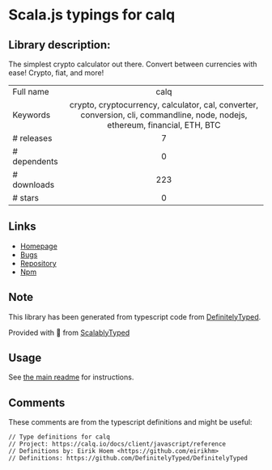 
# Scala.js typings for calq


## Library description:
The simplest crypto calculator out there. Convert between currencies with ease! Crypto, fiat, and more!

|                    |                 |
| ------------------ | :-------------: |
| Full name          | calq |
| Keywords           | crypto, cryptocurrency, calculator, cal, converter, conversion, cli, commandline, node, nodejs, ethereum, financial, ETH, BTC |
| # releases         | 7 |
| # dependents       | 0 |
| # downloads        | 223 |
| # stars            | 0 |

## Links
- [Homepage](https://github.com/adasomg/calq#readme)
- [Bugs](https://github.com/adasomg/calq/issues)
- [Repository](https://github.com/adasomg/calq)
- [Npm](https://www.npmjs.com/package/calq)
    


## Note
This library has been generated from typescript code from [DefinitelyTyped](https://definitelytyped.org).

Provided with :purple_heart: from [ScalablyTyped](https://github.com/oyvindberg/ScalablyTyped)

## Usage
See [the main readme](../../readme.md) for instructions.

## Comments

These comments are from the typescript definitions and might be useful:
```
// Type definitions for calq
// Project: https://calq.io/docs/client/javascript/reference
// Definitions by: Eirik Hoem <https://github.com/eirikhm>
// Definitions: https://github.com/DefinitelyTyped/DefinitelyTyped

```

